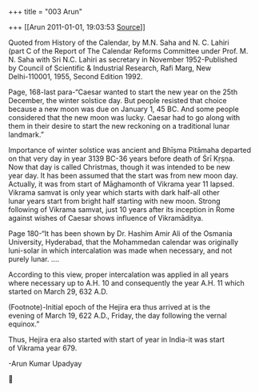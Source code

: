 +++
title = "003 Arun"

+++
[[Arun	2011-01-01, 19:03:53 [Source](https://groups.google.com/g/bvparishat/c/_yC4JS1o2Tg)]]



Quoted from History of the Calendar, by M.N. Saha and N. C. Lahiri  
(part C of the Report of The Calendar Reforms Committee under Prof. M.  
N. Saha with Sri N.C. Lahiri as secretary in November 1952-Published  
by Council of Scientific & Industrial Research, Rafi Marg, New  
Delhi-110001, 1955, Second Edition 1992.  
  
Page, 168-last para-“Caesar wanted to start the new year on the 25th  
December, the winter solstice day. But people resisted that choice  
because a new moon was due on January 1, 45 BC. And some people  
considered that the new moon was lucky. Caesar had to go along with  
them in their desire to start the new reckoning on a traditional lunar  
landmark.”  
  
Importance of winter solstice was ancient and Bhīṣma Pitāmaha departed  
on that very day in year 3139 BC-36 years before death of Śrī Kṛṣṇa.  
Now that day is called Christmas, though it was intended to be new  
year day. It has been assumed that the start was from new moon day.  
Actually, it was from start of Māghamonth of Vikrama year 11 lapsed.  
Vikrama samvat is only year which starts with dark half-all other  
lunar years start from bright half starting with new moon. Strong  
following of Vikrama samvat, just 10 years after its inception in Rome  
against wishes of Caesar shows influence of Vikramāditya.  
  
Page 180-“It has been shown by Dr. Hashim Amir Ali of the Osmania  
University, Hyderabad, that the Mohammedan calendar was originally  
luni-solar in which intercalation was made when necessary, and not  
purely lunar. ….  
  
According to this view, proper intercalation was applied in all years  
where necessary up to A.H. 10 and consequently the year A.H. 11 which  
started on March 29, 632 A.D.  
  
(Footnote)-Initial epoch of the Hejira era thus arrived at is the  
evening of March 19, 622 A.D., Friday, the day following the vernal  
equinox.”  
  
Thus, Hejira era also started with start of year in India-it was start  
of Vikrama year 679.  
  
-Arun Kumar Upadyay  



